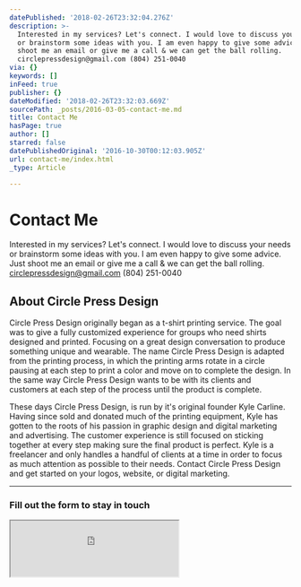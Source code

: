 ```yaml
---
datePublished: '2018-02-26T23:32:04.276Z'
description: >-
  Interested in my services? Let's connect. I would love to discuss your needs
  or brainstorm some ideas with you. I am even happy to give some advice. Just
  shoot me an email or give me a call & we can get the ball rolling.
  circlepressdesign@gmail.com (804) 251-0040
via: {}
keywords: []
inFeed: true
publisher: {}
dateModified: '2018-02-26T23:32:03.669Z'
sourcePath: _posts/2016-03-05-contact-me.md
title: Contact Me
hasPage: true
author: []
starred: false
datePublishedOriginal: '2016-10-30T00:12:03.905Z'
url: contact-me/index.html
_type: Article

---
```

# Contact Me

Interested in my services? Let's connect. I would love to discuss your needs or brainstorm some ideas with you. I am even happy to give some advice. Just shoot me an email or give me a call & we can get the ball rolling. circlepressdesign@gmail.com (804) 251-0040

## About Circle Press Design

Circle Press Design originally began as a t-shirt printing service. The goal was to give a fully customized experience for groups who need shirts designed and printed. Focusing on a great design conversation to produce something unique and wearable. The name Circle Press Design is adapted from the printing process, in which the printing arms rotate in a circle pausing at each step to print a color and move on to complete the design. In the same way Circle Press Design wants to be with its clients and customers at each step of the process until the product is complete.

These days Circle Press Design, is run by it's original founder Kyle Carline. Having since sold and donated much of the printing equipment, Kyle has gotten to the roots of his passion in graphic design and digital marketing and advertising. The customer experience is still focused on sticking together at every step making sure the final product is perfect. Kyle is a freelancer and only handles a handful of clients at a time in order to focus as much attention as possible to their needs. Contact Circle Press Design and get started on your logos, website, or digital marketing.

---

### Fill out the form to stay in touch

<iframe src="https://the-grid.github.io/ed-userhtml/?g=eJydU1tv0zAUfu-v8MJDMmlJgLEhehMTWzVYNSbKTUM8OM5JYs2xPftkaTvx37GTtkMTCMSTc06-i8_F40KZmlhcCZgEGWU3pVGNzGOmhDJD8uTFm5PZ0dPRIFMmB5eQSsJosPnbVhxdpGmec1kOybMjvSSHz_VyNEBYYkwFL-WQMJAIZpPLgSlDkSu5Fcu51YKuhoRLwSXEmVDsZjQolMTY8jU43WMnGRBJa3dJ22Q1xxhVXCpVCohtBYDBdDDmUje4QUFNuQgIrvRD4FwYVEq4QibBWZ8zcNtwA_kjesGNRf-5lfB3f6Qw8xhy6UGP2IL-lTynD1xCxlmDqOQG3lcYTBeue6QG0ui9cdojnFHqJ-ZOywzXSKxhk6BC1HaYpu3a5AmXqUUqcypcezt0TpHGWolVwYUIpuO05_67iDaq5hZ2Gq8FRbD4P1JtRbEt4wKQVX-W8U1hSroe9fGnD3MyIeFWt08m_QIkTNVpTZlRNrXpyUWxYllbz2-vJSzm7762syNg62Navl28mpkv66sWxZxd0uLi8PPLu8Ut48fXs4vzFJbAwp1t9ywmJFesqd36Jj6238LfL1_43fE8InEv4ezO4efcIkgw0YYRHhAgkym5d0BCINEGPOwUCtoIjPa7dNeTaFfwAbl308dK5UMSXr1ffHQimcrdQ5HQkpmzO3Vzjbzv_o9egZAEK5CRAatdGZ2lr0e5LglVRuGiYQys3XNSW8z-jsqo9wdjlPmV2CWi8MwfntjFSe1kaNmznftugj8BZzt8DQ" height="100" style=""></iframe>
